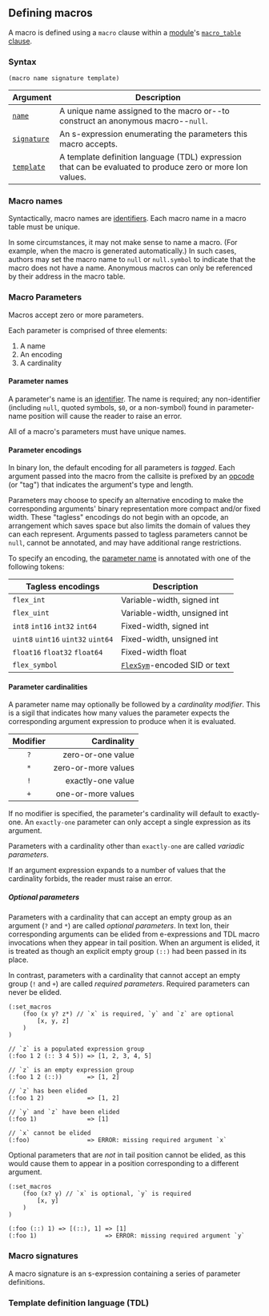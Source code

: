 ## Defining macros

A macro is defined using a `macro` clause within a [module](../modules.md)'s [`macro_table` clause](../modules.md#macro_table).

### Syntax
```ion
(macro name signature template)
```

| Argument                                        | Description                                                                                               |
|-------------------------------------------------|-----------------------------------------------------------------------------------------------------------|
| [`name`](#macro-names)                          | A unique name assigned to the macro or--to construct an anonymous macro--`null`.                          |
| [`signature`](#macro-signatures)                | An s-expression enumerating the parameters this macro accepts.                                            |
| [`template`](#template-definition-language-tdl) | A template definition language (TDL) expression that can be evaluated to produce zero or more Ion values. |

### Macro names

Syntactically, macro names are [identifiers](../modules.md#identifiers). Each macro name in a macro table must be unique.

In some circumstances, it may not make sense to name a macro. (For example, when the macro is generated automatically.) In such cases, authors may set the macro name to `null` or `null.symbol` to indicate that the macro does not have a name. Anonymous macros can only be referenced by their address in the macro table.

### Macro Parameters

Macros accept zero or more parameters.

Each parameter is comprised of three elements:
1. A name
2. An encoding
3. A cardinality

#### Parameter names

A parameter's name is an [identifier](../modules.md#identifiers). The name is required; any non-identifier (including `null`, quoted symbols, `$0`, or a non-symbol) found in parameter-name position will cause the reader to raise an error.

All of a macro's parameters must have unique names.

#### Parameter encodings

In binary Ion, the default encoding for all parameters is _tagged_. Each argument passed into the macro from the callsite is prefixed by an [opcode](../binary/opcodes.md) (or "tag") that indicates the argument's type and length.

Parameters may choose to specify an alternative encoding to make the corresponding arguments' binary representation more compact and/or fixed width. These "tagless" encodings do not begin with an opcode, an arrangement which saves space but also limits the domain of values they can each represent. Arguments passed to tagless parameters cannot be `null`, cannot be annotated, and may have additional range restrictions.

To specify an encoding, the [parameter name](#parameter-names) is annotated with one of the following tokens:

| Tagless encodings                    | Description                                                       |
|--------------------------------------|-------------------------------------------------------------------|
| `flex_int`                           | Variable-width, signed int                                        |
| `flex_uint`                          | Variable-width, unsigned int                                      |
| `int8`  `int16`   `int32`   `int64`  | Fixed-width, signed int                                           |
| `uint8` `uint16`  `uint32`  `uint64` | Fixed-width, unsigned int                                         |
| `float16` `float32` `float64`        | Fixed-width float                                                 |
| `flex_symbol`                        | [`FlexSym`](../binary/primitives/flex_sym.md)-encoded SID or text |


#### Parameter cardinalities

A parameter name may optionally be followed by a _cardinality modifier_. This is a sigil that indicates how many values the parameter expects the corresponding argument expression to produce when it is evaluated.

| Modifier |         Cardinality |
|:--------:|--------------------:|
|   `?`    |   zero-or-one value |
|   `*`    | zero-or-more values |
|   `!`    |   exactly-one value |
|   `+`    |  one-or-more values |

If no modifier is specified, the parameter's cardinality will default to exactly-one.
An `exactly-one` parameter can only accept a single expression as its argument.

Parameters with a cardinality other than `exactly-one` are called _variadic parameters_.

If an argument expression expands to a number of values that the cardinality forbids, the reader must raise an error.

##### Optional parameters

Parameters with a cardinality that can accept an empty group as an argument (`?` and `*`) are called
_optional parameters_. In text Ion, their corresponding arguments can be elided from e-expressions and TDL macro
invocations when they appear in tail position. When an argument is elided, it is treated as though an explicit
empty group `(::)` had been passed in its place.

In contrast, parameters with a cardinality that cannot accept an empty group (`!` and `+`) are called _required
parameters_. Required parameters can never be elided.

```ion
(:set_macros
    (foo (x y? z*) // `x` is required, `y` and `z` are optional
        [x, y, z]
    )
)

// `z` is a populated expression group
(:foo 1 2 (:: 3 4 5)) => [1, 2, 3, 4, 5]

// `z` is an empty expression group
(:foo 1 2 (::))       => [1, 2]

// `z` has been elided
(:foo 1 2)            => [1, 2]

// `y` and `z` have been elided
(:foo 1)              => [1]

// `x` cannot be elided
(:foo)                => ERROR: missing required argument `x`
```

Optional parameters that are _not_ in tail position cannot be elided, as this would
cause them to appear in a position corresponding to a different argument.

```ion
(:set_macros
    (foo (x? y) // `x` is optional, `y` is required
        [x, y]
    )
)

(:foo (::) 1) => [(::), 1] => [1]
(:foo 1)                   => ERROR: missing required argument `y`
```

### Macro signatures

A macro signature is an s-expression containing a series of parameter definitions.

<!-- TODO; grammar and examples -->

### Template definition language (TDL)

<!-- TODO -->